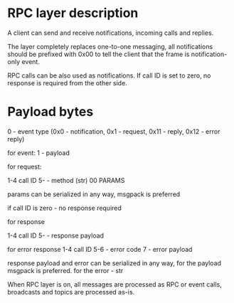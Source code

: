 # RPC layer description

A client can send and receive notifications, incoming calls and replies.

The layer completely replaces one-to-one messaging, all notifications should be
prefixed with 0x00 to tell the client that the frame is notification-only
event.

RPC calls can be also used as notifications. If call ID is set to zero, no
response is required from the other side.

# Payload bytes

0 - event type
(0x0 - notification, 0x1 - request, 0x11 - reply, 0x12 - error reply)

for event:
1 - payload

for request:

1-4 call ID
5- - method (str) 00 PARAMS

params can be serialized in any way, msgpack is preferred

if call ID is zero - no response required

for response

1-4 call ID
5- - response payload

for error response
1-4 call ID
5-6 - error code
7 - error payload

response payload and error can be serialized in any way, for the payload
msgpack is preferred. for the error - str

When RPC layer is on, all messages are processed as RPC or event calls,
broadcasts and topics are processed as-is.
